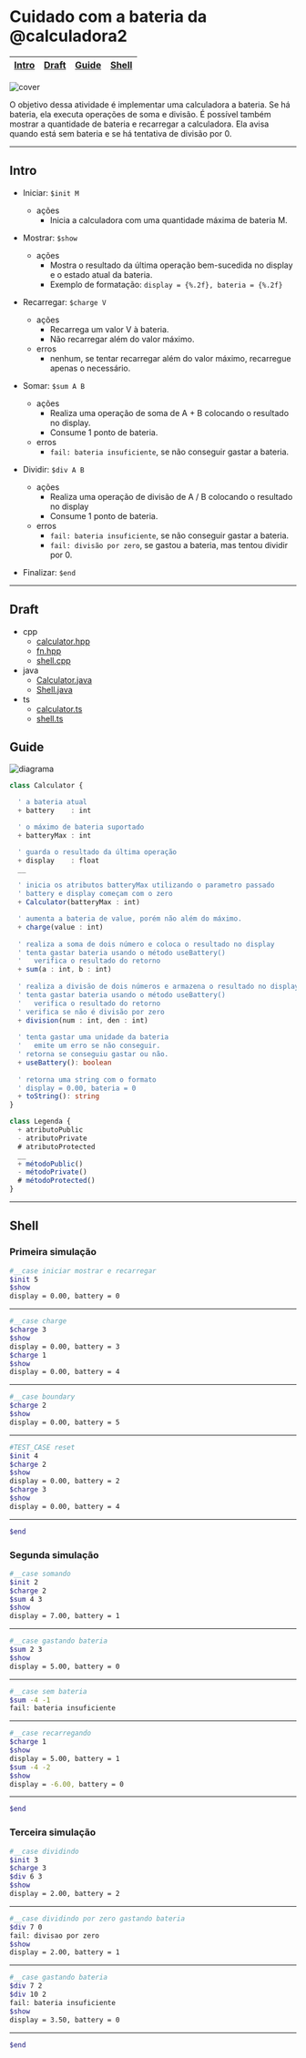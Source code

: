 # Cuidado com a bateria da @calculadora2

<!-- toch -->
[Intro](#intro) | [Draft](#draft) | [Guide](#guide) | [Shell](#shell)
-- | -- | -- | --
<!-- toch -->

![cover](cover.jpg)


O objetivo dessa atividade é implementar uma calculadora a bateria. Se há bateria, ela executa operações de soma e divisão. É possível também mostrar a quantidade de bateria e recarregar a calculadora. Ela avisa quando está sem bateria e se há tentativa de divisão por 0.

***

## Intro

- Iniciar: `$init M`
  - ações
    - Inicia a calculadora com uma quantidade máxima de bateria M.
- Mostrar: `$show`
  - ações
    - Mostra o resultado da última operação bem-sucedida no display e o estado atual da bateria.
    - Exemplo de formatação: `display = {%.2f}, bateria = {%.2f}`
- Recarregar: `$charge V`
  - ações
    - Recarrega um valor V à bateria.
    - Não recarregar além do valor máximo.
  - erros
    - nenhum, se tentar recarregar além do valor máximo, recarregue apenas o necessário.
- Somar: `$sum A B`
  - ações
    - Realiza uma operação de soma de A + B colocando o resultado no display.
    - Consume 1 ponto de bateria.
  - erros
    - `fail: bateria insuficiente`, se não conseguir gastar a bateria.

- Dividir: `$div A B`
  - ações
    - Realiza uma operação de divisão de A / B colocando o resultado no display
    - Consume 1 ponto de bateria.
  - erros
    - `fail: bateria insuficiente`, se não conseguir gastar a bateria.
    - `fail: divisão por zero`, se gastou a bateria, mas tentou dividir por 0.

- Finalizar: `$end`

***

## Draft

<!-- draft -->
- cpp
  - [calculator.hpp](.cache/lang/cpp/calculator.hpp)
  - [fn.hpp](.cache/lang/cpp/fn.hpp)
  - [shell.cpp](.cache/lang/cpp/shell.cpp)
- java
  - [Calculator.java](.cache/lang/java/Calculator.java)
  - [Shell.java](.cache/lang/java/Shell.java)
- ts
  - [calculator.ts](.cache/lang/ts/calculator.ts)
  - [shell.ts](.cache/lang/ts/shell.ts)

<!-- draft -->

## Guide

![diagrama](diagrama.png)

<!-- load diagrama.puml fenced=ts:filter -->

```ts
class Calculator {

  ' a bateria atual
  + battery    : int

  ' o máximo de bateria suportado
  + batteryMax : int

  ' guarda o resultado da última operação
  + display    : float
  __

  ' inicia os atributos batteryMax utilizando o parametro passado
  ' battery e display começam com o zero
  + Calculator(batteryMax : int)

  ' aumenta a bateria de value, porém não além do máximo.
  + charge(value : int)
  
  ' realiza a soma de dois número e coloca o resultado no display
  ' tenta gastar bateria usando o método useBattery()
  '   verifica o resultado do retorno
  + sum(a : int, b : int)
  
  ' realiza a divisão de dois números e armazena o resultado no display
  ' tenta gastar bateria usando o método useBattery()
  '   verifica o resultado do retorno
  ' verifica se não é divisão por zero
  + division(num : int, den : int)
  
  ' tenta gastar uma unidade da bateria
  '   emite um erro se não conseguir.
  ' retorna se conseguiu gastar ou não.
  + useBattery(): boolean
  
  ' retorna uma string com o formato
  ' display = 0.00, bateria = 0
  + toString(): string
}

class Legenda {
  + atributoPublic
  - atributoPrivate
  # atributoProtected
  __
  + métodoPublic()
  - métodoPrivate()
  # métodoProtected()
}

```

<!-- load -->

***

## Shell

### Primeira simulação

```bash
#__case iniciar mostrar e recarregar
$init 5
$show
display = 0.00, battery = 0

```

***

```bash
#__case charge
$charge 3
$show
display = 0.00, battery = 3
$charge 1
$show
display = 0.00, battery = 4
```

***

```bash
#__case boundary
$charge 2
$show
display = 0.00, battery = 5
```

***

```bash
#TEST_CASE reset
$init 4
$charge 2
$show
display = 0.00, battery = 2
$charge 3
$show
display = 0.00, battery = 4

```

***

```bash
$end
```

### Segunda simulação

```bash
#__case somando
$init 2
$charge 2
$sum 4 3
$show
display = 7.00, battery = 1
```

***

```bash
#__case gastando bateria
$sum 2 3
$show
display = 5.00, battery = 0
```

***

```bash
#__case sem bateria
$sum -4 -1
fail: bateria insuficiente
```

***

```bash
#__case recarregando
$charge 1
$show
display = 5.00, battery = 1
$sum -4 -2
$show
display = -6.00, battery = 0
```

***

```bash
$end
```

### Terceira simulação

```bash
#__case dividindo
$init 3
$charge 3
$div 6 3
$show
display = 2.00, battery = 2
```

***

```bash
#__case dividindo por zero gastando bateria
$div 7 0
fail: divisao por zero
$show
display = 2.00, battery = 1
```

***

```bash
#__case gastando bateria
$div 7 2
$div 10 2
fail: bateria insuficiente
$show
display = 3.50, battery = 0
```

***

```bash
$end
```
